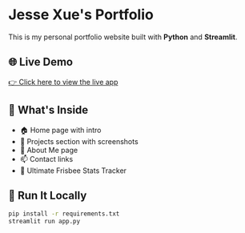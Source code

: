 # Jesse Xue's Portfolio

This is my personal portfolio website built with **Python** and **Streamlit**.

## 🌐 Live Demo

[👉 Click here to view the live app](https://your-link.streamlit.app)

## 📁 What's Inside

- 🏠 Home page with intro
- 📂 Projects section with screenshots
- 👤 About Me page
- 📫 Contact links
- 🥏 Ultimate Frisbee Stats Tracker

## 🚀 Run It Locally

```bash
pip install -r requirements.txt
streamlit run app.py
